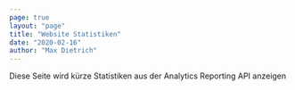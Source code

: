 ```yaml
---
page: true
layout: "page"
title: "Website Statistiken"
date: "2020-02-16"
author: "Max Dietrich"
---
```


Diese Seite wird kürze Statistiken aus der Analytics Reporting API anzeigen





